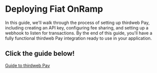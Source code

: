 # Deploying Fiat OnRamp

In this guide, we'll walk through the process of setting up thirdweb Pay, including creating an API key, configuring fee sharing, and setting up a webhook to listen for transactions. By the end of this guide, you'll have a fully functional thirdweb Pay integration ready to use in your application.

## Click the guide below!

[Guide to thirdweb Pay](https://blog.thirdweb.com/guides/setting-up-thirdweb-pay-api-key-fee-sharing-webhooks-integration-guide?utm_source=0g&utm_medium=docs)

